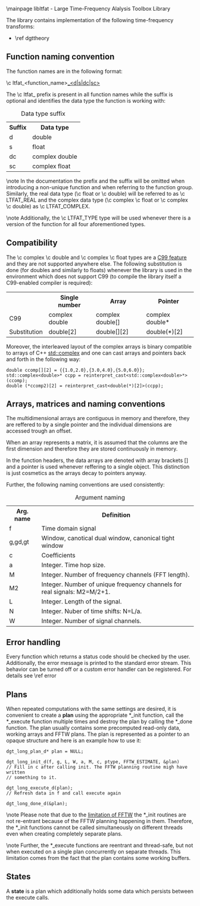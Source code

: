 \mainpage libltfat - Large Time-Frequency Alalysis Toolbox Library

The library contains implementation of the following time-frequency transforms:

* \ref dgttheory

Function naming convention
--------------------------

The function names are in the following format:

\c ltfat_<function_name>[_<d|s|dc|sc>](<parameters>)

The \c ltfat_ prefix is present in all function names while the suffix
is optional and identifies the data type the function is working with:

<table>
<caption id="multi_row">Data type suffix</caption>
<tr><th>Suffix</th><th>Data type</th></tr>
<tr><td>d</td><td>double</td></tr>
<tr><td>s</td><td>float</td></tr>
<tr><td>dc</td><td>complex double</td></tr>
<tr><td>sc</td><td>complex float</td></tr>
</table>

\note In the documentation the prefix and the suffix will be omitted when
introducing a non-unique function and when referring to the function group.
Similarly, the real data type (\c float or \c double) will be referred to as
\c LTFAT_REAL and the complex data type (\c complex \c float or \c complex \c double)
 as \c LTFAT_COMPLEX.

\note Additionally, the \c LTFAT_TYPE type will be used whenever there is a version of the
function for all four aforementioned types.

Compatibility
-------------
The \c complex \c double and \c complex \c float types 
are a [C99 feature](http://en.cppreference.com/w/c/numeric/complex) 
and they are not supported anywhere else.
The following substitution is done (for doubles and similarly to floats)
 whenever the library is used in the environment which does not support C99
(to compile the library itself a C99-enabled compiler is required):

<table>
<tr><th></th><th>Single number</th><th>Array</th><th>Pointer</th></tr>
<tr><td>C99</td><td>complex double</td><td>complex double[]</td><td>complex double*</td></tr>
<tr><td>Substitution</td><td>double[2]</td><td>double[][2]</td><td>double(*)[2]</td></tr>
</table>
Moreover, the interleaved layout of the complex arrays is binary compatible to 
arrays of C++
<a href="http://en.cppreference.com/w/cpp/numeric/complex">std::complex</a>
and one can cast arrays and pointers back and forth in the following way:

~~~~~~~~~~~~~~~{.cpp}
double ccomp[][2] = {{1.0,2.0},{3.0,4.0},{5.0,6.0}};
std::complex<double>* ccpp = reinterpret_cast<std::complex<double>*>(ccomp);
double (*ccomp2)[2] = reinterpret_cast<double(*)[2]>(ccpp);
~~~~~~~~~~~~~~~


Arrays, matrices and naming conventions
---------------------------------------

The multidimensional arrays are contiguous in memory and therefore, they
are reffered to by a single pointer and the individual dimensions are
accessed trough an offset.

When an array represents a matrix, it is assumed that the columns are the
first dimension and therefore they are stored continuously in memory.

In the function headers, the data arrays are denoted with array brackets []
and a pointer is used whenever reffering to a single object. This distinction
is just cosmetics as the arrays decay to pointers anyway.

Further, the following naming conventions are used consistently:
<table>
<caption id="multi_row">Argument naming</caption>
<tr><th>Arg. name</th><th>Definition</th></tr>
<tr><td>f</td><td>Time domain signal</td></tr>
<tr><td>g,gd,gt</td><td>Window, canotical dual window, canonical tight window </td></tr>
<tr><td>c</td><td>Coefficients</td></tr>
<tr><td>a</td><td>Integer. Time hop size.</td></tr>
<tr><td>M</td><td>Integer. Number of frequency channels (FFT length).</td></tr>
<tr><td>M2</td><td>Integer. Number of unique frequency channels for real signals:
M2=M/2+1.</td></tr>
<tr><td>L</td><td>Integer. Length of the signal. </td></tr>
<tr><td>N</td><td>Integer. Nuber of time shifts: N=L/a.</td></tr>
<tr><td>W</td><td>Integer. Number of signal channels.</td></tr>
</table>


Error handling
--------------

Every function which returns a status code should be checked by the user.
Additionally, the error message is printed to the standard error stream.
This behavior can be turned off or a custom error handler can be registered.
For details see \ref error

Plans
-----

When repeated computations with the same settings are desired, it is
convenient to create a __plan__ using the appropriate *_init function,
call the *_execute function multiple times and destroy the plan by
calling the *_done function.
The plan usually contains some precomputed read-only data,
working arrays and FFTW plans.
The plan is represented as a pointer to an opaque structure and here
is an example how to use it: 
~~~~~~~~~~~~~~~{.c}
dgt_long_plan_d* plan = NULL;

dgt_long_init_d(f, g, L, W, a, M, c, ptype, FFTW_ESTIMATE, &plan)
// Fill in c after calling init. The FFTW planning routine migh have written 
// something to it.

dgt_long_execute_d(plan);
// Refresh data in f and call execute again  

dgt_long_done_d(&plan);
~~~~~~~~~~~~~~~

\note Please note that due to the
<a href="https://github.com/FFTW/fftw3/issues/16">limitation of FFTW</a>
the *_init routines are not re-entrant because of the FFTW planning happening in them.
Therefore, the *_init functions cannot be called simultaneously on different threads even 
when creating completely separate plans.

\note Further, the *_execute functions are reentrant and thread-safe, but not when executed 
on a single plan concurrently on separate threads. 
This limitation comes from the fact that the plan contains some working buffers.

States
------

A __state__ is a plan which additionally holds some data which persists
between the execute calls.


